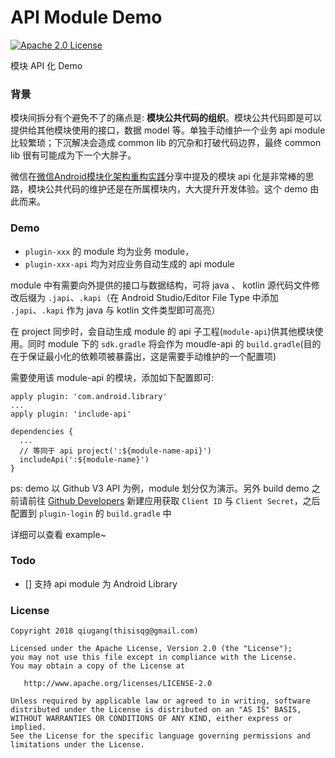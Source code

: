 # API Module Demo

[![Apache 2.0 License](https://img.shields.io/badge/license-Apache%202.0-blue.svg?style=flat)](http://www.apache.org/licenses/LICENSE-2.0.html) 

模块 API 化 Demo

### 背景

模块间拆分有个避免不了的痛点是: **模块公共代码的组织**。模块公共代码即是可以提供给其他模块使用的接口，数据 model 等。单独手动维护一个业务 api module 比较繁琐；下沉解决会造成 common lib 的冗杂和打破代码边界，最终 common lib 很有可能成为下一个大胖子。

微信在[微信Android模块化架构重构实践](https://mp.weixin.qq.com/s/6Q818XA5FaHd7jJMFBG60w)分享中提及的模块 api 化是非常棒的思路，模块公共代码的维护还是在所属模块内，大大提升开发体验。这个 demo 由此而来。

### Demo

* ```plugin-xxx``` 的 module 均为业务 module，
* ```plugin-xxx-api``` 均为对应业务自动生成的 api module

module 中有需要向外提供的接口与数据结构，可将 java 、 kotlin 源代码文件修改后缀为 ```.japi```、```.kapi```（在 Android Studio/Editor File Type 中添加 ```.japi```、```.kapi``` 作为 java 与 kotlin 文件类型即可高亮）

在 project 同步时，会自动生成 module 的 api 子工程(```module-api```)供其他模块使用。同时 module 下的 ```sdk.gradle``` 将会作为 moudle-api 的 ```build.gradle```(目的在于保证最小化的依赖项被暴露出，这是需要手动维护的一个配置项)


需要使用该 module-api 的模块，添加如下配置即可:

```
apply plugin: 'com.android.library'
...
apply plugin: 'include-api'

dependencies {
  ...
  // 等同于 api project(':${module-name-api}')
  includeApi(':${module-name}')
}
```

ps: demo 以 Github V3 API 为例，module 划分仅为演示。另外 build demo 之前请前往 [Github Developers](https://github.com/settings/developers) 新建应用获取 ```Client ID``` 与 ``` Client Secret ```，之后配置到 ```plugin-login``` 的 ```build.gradle``` 中

详细可以查看 example~

### Todo

- [] 支持 api module 为 Android Library

### License

    Copyright 2018 qiugang(thisisqg@gmail.com)

    Licensed under the Apache License, Version 2.0 (the "License");
    you may not use this file except in compliance with the License.
    You may obtain a copy of the License at

       http://www.apache.org/licenses/LICENSE-2.0

    Unless required by applicable law or agreed to in writing, software
    distributed under the License is distributed on an "AS IS" BASIS,
    WITHOUT WARRANTIES OR CONDITIONS OF ANY KIND, either express or implied.
    See the License for the specific language governing permissions and
    limitations under the License.


